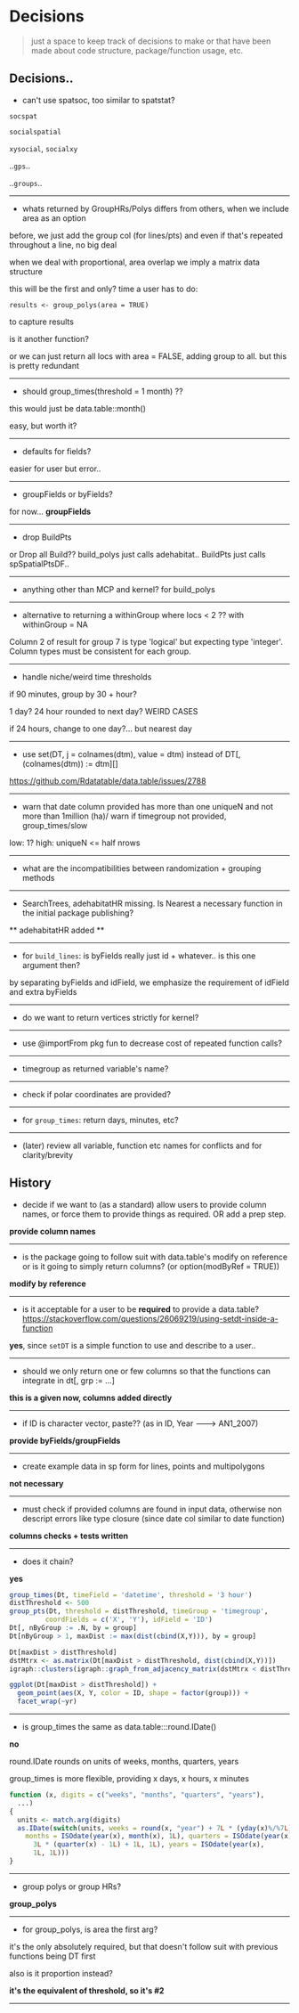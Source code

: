 # Decisions

> just a space to keep track of decisions to make or that have been made about code structure, package/function usage, etc.

## Decisions..

* can't use spatsoc, too similar to spatstat?

`socspat`

`socialspatial`

`xysocial`, `socialxy`

..`gps`..

..`groups`..

----



* whats returned by GroupHRs/Polys differs from others, when we include area as an option

before, we just add the group col (for lines/pts) and even if that's repeated throughout a line, no big deal

when we deal with proportional, area overlap we imply a matrix data structure

this will be the first and only? time a user has to do:

`results <- group_polys(area = TRUE)`

to capture results

is it another function?

or we can just return all locs with area = FALSE, adding group to all. but this is pretty redundant

----

* should group_times(threshold = 1 month) ??

this would just be 
data.table::month()

easy, but worth it?


----

* defaults for fields? 

easier for user but error..


----

* groupFields or byFields?

for now...
**groupFields**


----


* drop BuildPts

or Drop all Build?? 
build_polys just calls adehabitat.. 
BuildPts just calls spSpatialPtsDF.. 


----

* anything other than MCP and kernel? for build_polys



----

* alternative to returning a withinGroup where locs < 2 ??
with withinGroup = NA

Column 2 of result for group 7 is type 'logical' but expecting type 'integer'. Column types must be consistent for each group.

----

* handle niche/weird time thresholds

if 90 minutes, group by 30 + hour?

1 day? 24 hour rounded to next day? WEIRD CASES

if 24 hours, change to one day?... but nearest day


----


* use set(DT, j = colnames(dtm), value = dtm) instead of DT[, (colnames(dtm)) := dtm][]

https://github.com/Rdatatable/data.table/issues/2788




----

* warn that date column provided has more than one uniqueN and not more than 1million (ha)/ warn if timegroup not provided, group_times/slow

low: 1?
high: uniqueN <= half nrows 

----

* what are the incompatibilities between randomization + grouping methods

----

* SearchTrees, adehabitatHR missing. Is Nearest a necessary function in the initial package publishing?

** adehabitatHR added **

----

* for `build_lines`: is byFields really just id + whatever.. is this one argument then?

by separating byFields and idField, we emphasize the requirement of idField and extra byFields 

----

* do we want to return vertices strictly for kernel?

----

* use @importFrom pkg fun to decrease cost of repeated function calls?

----

* timegroup as returned variable's name?

----

* check if polar coordinates are provided?

----

* for `group_times`: return days, minutes, etc?

----

* (later) review all variable, function etc names for conflicts and for clarity/brevity


## History

* decide if we want to (as a standard) allow users to provide column names, or force them to provide things as required. OR add a prep step.

**provide column names**

----

* is the package going to follow suit with data.table's modify on reference or is it going to simply return columns? (or option(modByRef = TRUE))

**modify by reference**

----

* is it acceptable for a user to be **required** to provide a data.table? https://stackoverflow.com/questions/26069219/using-setdt-inside-a-function

**yes**, since `setDT` is a simple function to use and describe to a user.. 

----

* should we only return one or few columns so that the functions can integrate in dt[, grp := ...]

**this is a given now, columns added directly**

----

* if ID is character vector, paste?? (as in ID, Year ---> AN1_2007)

**provide byFields/groupFields**

----

* create example data in sp form for lines, points and multipolygons

**not necessary**

----

* must check if provided columns are found in input data, otherwise non descript errors like type closure (since date col similar to date function)

**columns checks + tests written**


----

* does it chain?

**yes**

```r
group_times(Dt, timeField = 'datetime', threshold = '3 hour')
distThreshold <- 500
group_pts(Dt, threshold = distThreshold, timeGroup = 'timegroup',
         coordFields = c('X', 'Y'), idField = 'ID')
Dt[, nByGroup := .N, by = group]
Dt[nByGroup > 1, maxDist := max(dist(cbind(X,Y))), by = group]

Dt[maxDist > distThreshold]
dstMtrx <- as.matrix(Dt[maxDist > distThreshold, dist(cbind(X,Y))])
igraph::clusters(igraph::graph_from_adjacency_matrix(dstMtrx < distThreshold))$membership

ggplot(Dt[maxDist > distThreshold]) +
  geom_point(aes(X, Y, color = ID, shape = factor(group))) +
  facet_wrap(~yr)
```


----

* is group_times the same as data.table:::round.IDate()

**no**

round.IDate rounds on units of weeks, months, quarters, years

group_times is more flexible, providing x days, x hours, x minutes

```r
function (x, digits = c("weeks", "months", "quarters", "years"), 
  ...) 
{
  units <- match.arg(digits)
  as.IDate(switch(units, weeks = round(x, "year") + 7L * (yday(x)%/%7L), 
    months = ISOdate(year(x), month(x), 1L), quarters = ISOdate(year(x), 
      3L * (quarter(x) - 1L) + 1L, 1L), years = ISOdate(year(x), 
      1L, 1L)))
}
```

----

* group polys or group HRs?

**group_polys**

----

* for group_polys, is area the first arg?

it's the only absolutely required, but that doesn't follow suit with previous functions being DT first

also is it proportion instead?

**it's the equivalent of threshold, so it's #2**

----

